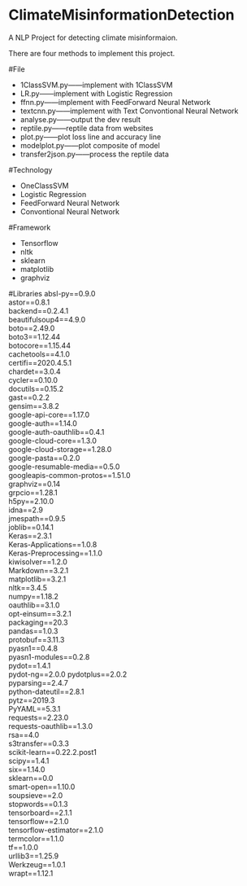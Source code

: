 # ClimateMisinformationDetection
A NLP Project for detecting climate misinformaion.

There are four methods to implement this project.

#File
- 1ClassSVM.py——implement with 1ClassSVM   
- LR.py——implement with Logistic Regression  
- ffnn.py——implement with FeedForward Neural Network  
- textcnn.py——implement with Text Convontional Neural Network  
- analyse.py——output the dev result  
- reptile.py——reptile data from websites  
- plot.py——plot loss line and accuracy line  
- modelplot.py——plot composite of model  
- transfer2json.py——process the reptile data  

#Technology
- OneClassSVM
- Logistic Regression
- FeedForward Neural Network
- Convontional Neural Network

#Framework
- Tensorflow
- nltk
- sklearn
- matplotlib
- graphviz

#Libraries
absl-py==0.9.0  
astor==0.8.1  
backend==0.2.4.1  
beautifulsoup4==4.9.0  
boto==2.49.0  
boto3==1.12.44  
botocore==1.15.44  
cachetools==4.1.0  
certifi==2020.4.5.1  
chardet==3.0.4  
cycler==0.10.0  
docutils==0.15.2  
gast==0.2.2  
gensim==3.8.2  
google-api-core==1.17.0  
google-auth==1.14.0  
google-auth-oauthlib==0.4.1  
google-cloud-core==1.3.0  
google-cloud-storage==1.28.0  
google-pasta==0.2.0  
google-resumable-media==0.5.0  
googleapis-common-protos==1.51.0  
graphviz==0.14  
grpcio==1.28.1  
h5py==2.10.0  
idna==2.9  
jmespath==0.9.5  
joblib==0.14.1  
Keras==2.3.1  
Keras-Applications==1.0.8  
Keras-Preprocessing==1.1.0  
kiwisolver==1.2.0  
Markdown==3.2.1  
matplotlib==3.2.1  
nltk==3.4.5  
numpy==1.18.2  
oauthlib==3.1.0  
opt-einsum==3.2.1  
packaging==20.3  
pandas==1.0.3  
protobuf==3.11.3  
pyasn1==0.4.8  
pyasn1-modules==0.2.8  
pydot==1.4.1  
pydot-ng==2.0.0 
pydotplus==2.0.2  
pyparsing==2.4.7  
python-dateutil==2.8.1  
pytz==2019.3  
PyYAML==5.3.1  
requests==2.23.0  
requests-oauthlib==1.3.0  
rsa==4.0  
s3transfer==0.3.3  
scikit-learn==0.22.2.post1  
scipy==1.4.1  
six==1.14.0  
sklearn==0.0  
smart-open==1.10.0  
soupsieve==2.0  
stopwords==0.1.3  
tensorboard==2.1.1  
tensorflow==2.1.0  
tensorflow-estimator==2.1.0  
termcolor==1.1.0  
tf==1.0.0  
urllib3==1.25.9  
Werkzeug==1.0.1  
wrapt==1.12.1  


